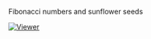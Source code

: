 Fibonacci numbers and sunflower seeds

[![Viewer](https://img.shields.io/badge/launch-viewer-green.svg)](http://mybinder.org/v2/gh/binder-examples/python-conda_pip/master?filepath=index.ipynb)
